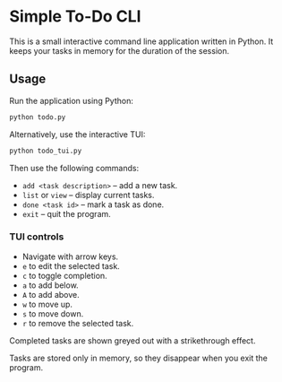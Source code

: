 # Simple To-Do CLI

This is a small interactive command line application written in Python. It keeps
your tasks in memory for the duration of the session.

## Usage

Run the application using Python:

```bash
python todo.py
```

Alternatively, use the interactive TUI:

```bash
python todo_tui.py
```

Then use the following commands:

- `add <task description>` – add a new task.
- `list` or `view` – display current tasks.
- `done <task id>` – mark a task as done.
- `exit` – quit the program.

### TUI controls
- Navigate with arrow keys.
- `e` to edit the selected task.
- `c` to toggle completion.
- `a` to add below.
- `A` to add above.
- `w` to move up.
- `s` to move down.
- `r` to remove the selected task.

Completed tasks are shown greyed out with a strikethrough effect.

Tasks are stored only in memory, so they disappear when you exit the program.
